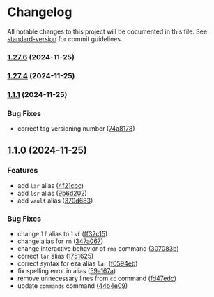 # Changelog

All notable changes to this project will be documented in this file. See [standard-version](https://github.com/conventional-changelog/standard-version) for commit guidelines.

### [1.27.6](https://github.com/iop098321qwe/custom_bash_commands/compare/v1.27.5...v1.27.6) (2024-11-25)

### [1.27.4](https://github.com/iop098321qwe/custom_bash_commands/compare/v1.1.1...v1.27.4) (2024-11-25)

### [1.1.1](https://github.com/iop098321qwe/custom_bash_commands/compare/v1.1.0...v1.1.1) (2024-11-25)


### Bug Fixes

* correct tag versioning number ([74a8178](https://github.com/iop098321qwe/custom_bash_commands/commit/74a817823cbdce2f4301629360c65c3379eb2814))

## 1.1.0 (2024-11-25)


### Features

* add `lar` alias ([4f21cbc](https://github.com/iop098321qwe/custom_bash_commands/commit/4f21cbc3afd0f027e9b16afb48da8b360c76d1f6))
* add `lsr` alias ([9b6d202](https://github.com/iop098321qwe/custom_bash_commands/commit/9b6d202db1c46971109cb2f20e7ec49d7bd76896))
* add `vault` alias ([370d683](https://github.com/iop098321qwe/custom_bash_commands/commit/370d68317802b31014138a5c07b07a2887ffea7a))


### Bug Fixes

* change `lf` alias to `lsf` ([ff32c15](https://github.com/iop098321qwe/custom_bash_commands/commit/ff32c154872751254dc5ddca91009d3a6d35ca16))
* change alias for `rm` ([347a067](https://github.com/iop098321qwe/custom_bash_commands/commit/347a067a07b51150c383b01b1545cd43cf1344f0))
* change interactive behavior of `rma` command ([307083b](https://github.com/iop098321qwe/custom_bash_commands/commit/307083baa2c380e3a605e7e15665507a2b843fc4))
* correct `lar` alias ([1751625](https://github.com/iop098321qwe/custom_bash_commands/commit/1751625116b66a5931bae4e7536709750110aaae))
* correct syntax for eza alias `lar` ([f0594eb](https://github.com/iop098321qwe/custom_bash_commands/commit/f0594eb5219ed2053d23a6e1d0d1dd5c636c37cb))
* fix spelling error in alias ([59a167a](https://github.com/iop098321qwe/custom_bash_commands/commit/59a167a5706df955b11cadbef5606e8548c2ed79))
* remove unnecessary lines from `cc` command ([fd47edc](https://github.com/iop098321qwe/custom_bash_commands/commit/fd47edcc3f42b7958ca28d4c9734926d4a069c24))
* update `commands` command ([44b4e09](https://github.com/iop098321qwe/custom_bash_commands/commit/44b4e094d20f68946a207c18fb9fcd5230bef438))
